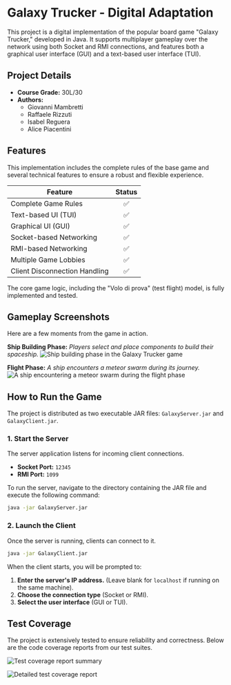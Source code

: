 # Galaxy Trucker - Digital Adaptation

This project is a digital implementation of the popular board game "Galaxy Trucker," developed in Java. It supports multiplayer gameplay over the network using both Socket and RMI connections, and features both a graphical user interface (GUI) and a text-based user interface (TUI).

## Project Details

*   **Course Grade:** 30L/30
*   **Authors:**
    *   Giovanni Mambretti
    *   Raffaele Rizzuti
    *   Isabel Reguera
    *   Alice Piacentini

## Features

This implementation includes the complete rules of the base game and several technical features to ensure a robust and flexible experience.

| Feature                 | Status |
| ----------------------- | :----: |
| Complete Game Rules     |   ✅   |
| Text-based UI (TUI)     |   ✅   |
| Graphical UI (GUI)      |   ✅   |
| Socket-based Networking |   ✅   |
| RMI-based Networking    |   ✅   |
| Multiple Game Lobbies   |   ✅   |
| Client Disconnection Handling |   ✅   |

The core game logic, including the "Volo di prova" (test flight) model, is fully implemented and tested.

## Gameplay Screenshots

Here are a few moments from the game in action.

**Ship Building Phase:**
*Players select and place components to build their spaceship.*
![Ship building phase in the Galaxy Trucker game](https://github.com/user-attachments/assets/e2d4c0f5-4f33-418b-a874-9c966e099708)

**Flight Phase:**
*A ship encounters a meteor swarm during its journey.*
![A ship encountering a meteor swarm during the flight phase](https://github.com/user-attachments/assets/44ed50a8-7dd1-445c-bfcc-9a5bfc5ed7e6)

## How to Run the Game

The project is distributed as two executable JAR files: `GalaxyServer.jar` and `GalaxyClient.jar`.

### 1. Start the Server

The server application listens for incoming client connections.

*   **Socket Port:** `12345`
*   **RMI Port:** `1099`

To run the server, navigate to the directory containing the JAR file and execute the following command:

```bash
java -jar GalaxyServer.jar
```

### 2. Launch the Client

Once the server is running, clients can connect to it.

```bash
java -jar GalaxyClient.jar
```

When the client starts, you will be prompted to:
1.  **Enter the server's IP address.** (Leave blank for `localhost` if running on the same machine).
2.  **Choose the connection type** (Socket or RMI).
3.  **Select the user interface** (GUI or TUI).

## Test Coverage

The project is extensively tested to ensure reliability and correctness. Below are the code coverage reports from our test suites.

![Test coverage report summary](https://github.com/user-attachments/assets/f539d773-b9d9-43f9-975b-7d7b1d337b4b)

![Detailed test coverage report](https://github.com/user-attachments/assets/31012900-a424-41fd-90c9-5e4d725d7063)
